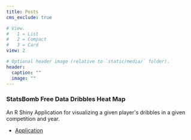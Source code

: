 ```yaml
---
title: Posts
cms_exclude: true

# View.
#   1 = List
#   2 = Compact
#   3 = Card
view: 2

# Optional header image (relative to `static/media/` folder).
header:
  caption: ""
  image: ""
---
```


### StatsBomb Free Data Dribbles Heat Map
An R Shiny Application for visualizing a given player's dribbles in a given competition and year.

* [Application](https://samuelradack.shinyapps.io/dribblesHeatMap/)
